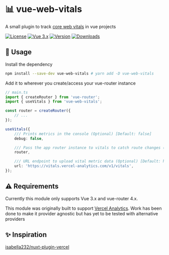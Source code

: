 # 📊 vue-web-vitals

A small plugin to track [core web vitals](https://web.dev/vitals/) in vue projects

[![License](https://img.shields.io/badge/-MIT-f56565.svg?longCache=true&style=for-the-badge)](https://github.com/nurodev/vue-web-vitals/blob/main/LICENSE)
[![Vue 3.x](https://img.shields.io/badge/-vue%203.x-3eaf7c.svg?longCache=true&style=for-the-badge)](https://vuejs.dev)
[![Version](https://img.shields.io/npm/v/vue-web-vitals?label=%20&style=for-the-badge)](https://www.npmjs.com/package/vue-web-vitals)
[![Downloads](https://img.shields.io/npm/dm/vue-web-vitals?label=%20&logo=Docusign&logoColor=white&style=for-the-badge)](https://www.npmjs.com/package/vue-web-vitals)

## 🦄 Usage

Install the dependency
```bash
npm install --save-dev vue-web-vitals # yarn add -D vue-web-vitals
```

Add it to wherever you create/access your vue-router instance
```typescript
// main.ts
import { createRouter } from 'vue-router';
import { useVitals } from 'vue-web-vitals';

const router = createRouter({
    // ...
});

useVitals({
    /// Prints metrics in the console (Optional) [Default: false]
    debug: false,

    /// Pass the app router instance to vitals to catch route changes (Required)
    router,

    /// URL endpoint to upload vital metric data (Optional) [Default: https://vitals.vercel-analytics.com/v1/vitals]
    url: 'https://vitals.vercel-analytics.com/v1/vitals',
});
```

## ⚠️ Requirements

Currently this module only supports Vue 3.x and vue-router 4.x.

This module was originally built to support [Vercel Analytics](https://vercel.com/analytics). Work has been done to make it provider agnostic but has yet to be tested with alternative providers

## ✨ Inspiration

[isabella232/nuxt-plugin-vercel](https://github.com/isabella232/nuxt-plugin-vercel)
